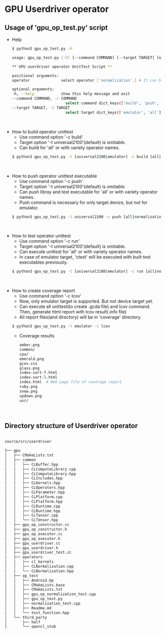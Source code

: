# GPU Userdriver operator

## Usage of 'gpu_op_test.py' script
- Help
    ```bash
    $ python3 gpu_op_test.py -h

    usage: gpu_op_test.py [-h] [--command COMMAND] [--target TARGET] [operator [operator ...]]

    ** GPU userdriver operator UnitTest Script **

    positional arguments:
    operator              select operator ['normalization',] # It can be changed by implementing tests

    optional arguments:
    -h, --help            show this help message and exit
    --command COMMAND, -c COMMAND
                            select command dict_keys(['build', 'push', 'run', 'lcov'])  # default: run
    --target TARGET, -t TARGET
                            select target dict_keys(['emulator', 'all'])      # default: universal2100
    ```
&nbsp;
- How to build operator unittest
    - Use command option '-c build'
    - Target option '-t universal2100'(default) is omitable.
    - Can build for 'all' or with variety operator names.
    ```bash
    $ python3 gpu_op_test.py -t [universal2100|emulator] -c build [all|normalization ...]
    ```
&nbsp;
- How to push operator unittest executable
    - Use command option '-c push'
    - Target option '-t universal2100'(default) is omitable.
    - Can push libray and test executable for 'all' or with variety operator names.
    - Push command is necessary for only target device, but not for emulator.
    ```bash
    $ python3 gpu_op_test.py -t universal2100 -c push [all|normalization ...]
    ```
&nbsp;
- How to test operator unittest
    - Use command option '-c run'
    - Target option '-t universal2100'(default) is omitable.
    - Can execute unittest for 'all' or with variety operator names.
    - In case of emulator target, 'ctest' will be executed with built test executables previously.
    ```bash
    $ python3 gpu_op_test.py -t [universal2100|emulator] -c run [all|normalization ...]
    ```
&nbsp;
- How to create coverage report
    - Use command option '-c lcov'
    - Now, only emulator target is supported. But not device target yet.
    - Can execute all unittest(to create .gcda file) and lcov command. Then, generate html report with lcov result(.info file)
    - All report files(and directory) will be in 'coverage' directory.
    ```bash
    $ python3 gpu_op_test.py -t emulator -c lcov
    ```
    - Coverage results
        ```bash
        amber.png
        common/
        cpu/
        emerald.png
        gcov.css
        glass.png
        index-sort-f.html
        index-sort-l.html
        index.html  # Web page file of coverage report
        ruby.png
        snow.png
        updown.png
        usr/
        ```
&nbsp;
## Directory structure of Userdriver operator
```bash

source/src/userdriver

├── gpu
│   ├── CMakeLists.txt
│   ├── common
│   │   ├── CLBuffer.hpp
│   │   ├── CLComputeLibrary.cpp
│   │   ├── CLComputeLibrary.hpp
│   │   ├── CLIncludes.hpp
│   │   ├── CLKernels.hpp
│   │   ├── CLOperators.hpp
│   │   ├── CLParameter.hpp
│   │   ├── CLPlatform.cpp
│   │   ├── CLPlatform.hpp
│   │   ├── CLRuntime.cpp
│   │   ├── CLRuntime.hpp
│   │   ├── CLTensor.cpp
│   │   └── CLTensor.hpp
│   ├── gpu_op_constructor.cc
│   ├── gpu_op_constructor.h
│   ├── gpu_op_executor.cc
│   ├── gpu_op_executor.h
│   ├── gpu_userdriver.cc
│   ├── gpu_userdriver.h
│   ├── gpu_userdriver_test.cc
│   ├── operators
│   │   ├── cl_kernels
│   │   ├── CLNormalization.cpp
│   │   └── CLNormalization.hpp
│   ├── op_test
│   │   ├── Android.bp
│   │   ├── CMakeLists.base
│   │   ├── CMakeLists.txt
│   │   ├── gpu_op_normalization_test.cpp
│   │   ├── gpu_op_test.py
│   │   ├── normalization_test.cpp
│   │   ├── Readme.md
│   │   └── test_function.hpp
│   └── third_party
│       ├── half
│       └── opencl_stub
